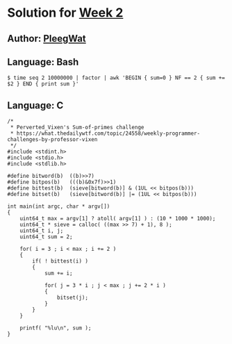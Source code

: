 # Solution for [Week 2](Challenge)
## Author: [PleegWat](https://what.thedailywtf.com/user/PleegWat)

<a name="Bash"></a>
## Language: Bash
```
$ time seq 2 10000000 | factor | awk 'BEGIN { sum=0 } NF == 2 { sum += $2 } END { print sum }'
```

<a name="C"></a>
## Language: C
```
/*
 * Perverted_Vixen's Sum-of-primes challenge
 * https://what.thedailywtf.com/topic/24558/weekly-programmer-challenges-by-professor-vixen
 */
#include <stdint.h>
#include <stdio.h>
#include <stdlib.h>

#define bitword(b)  ((b)>>7)
#define bitpos(b)   (((b)&0x7f)>>1)
#define bittest(b)  (sieve[bitword(b)] & (1UL << bitpos(b)))
#define bitset(b)   (sieve[bitword(b)] |= (1UL << bitpos(b)))

int main(int argc, char * argv[])
{
    uint64_t max = argv[1] ? atoll( argv[1] ) : (10 * 1000 * 1000);
    uint64_t * sieve = calloc( ((max >> 7) + 1), 8 );
    uint64_t i, j;
    uint64_t sum = 2;

    for( i = 3 ; i < max ; i += 2 )
    {
        if( ! bittest(i) )
        {
            sum += i;

            for( j = 3 * i ; j < max ; j += 2 * i )
            {
                bitset(j);
            }
        }
    }

    printf( "%lu\n", sum );
}
```